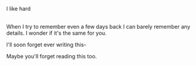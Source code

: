 I like hard

 <br />
When I try to remember even a few days back I can barely remember any details. I wonder if it's the same for you.

I'll soon forget ever writing this-

Maybe you'll forget reading this too.
